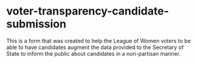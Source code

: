 # voter-transparency-candidate-submission
This is a form that was created to help the League of Women voters to be able to have candidates augment the data provided to the Secretary of State to inform the public about candidates in a non-partisan manner.
